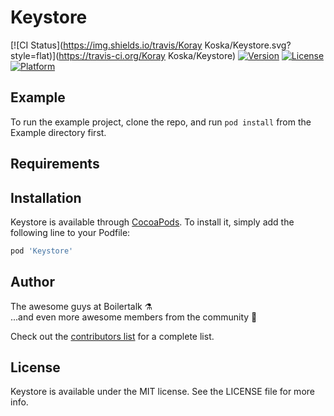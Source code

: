# Keystore

[![CI Status](https://img.shields.io/travis/Koray Koska/Keystore.svg?style=flat)](https://travis-ci.org/Koray Koska/Keystore)
[![Version](https://img.shields.io/cocoapods/v/Keystore.svg?style=flat)](https://cocoapods.org/pods/Keystore)
[![License](https://img.shields.io/cocoapods/l/Keystore.svg?style=flat)](https://cocoapods.org/pods/Keystore)
[![Platform](https://img.shields.io/cocoapods/p/Keystore.svg?style=flat)](https://cocoapods.org/pods/Keystore)

## Example

To run the example project, clone the repo, and run `pod install` from the Example directory first.

## Requirements

## Installation

Keystore is available through [CocoaPods](https://cocoapods.org). To install
it, simply add the following line to your Podfile:

```ruby
pod 'Keystore'
```

## Author

The awesome guys at Boilertalk :alembic:    
...and even more awesome members from the community :purple_heart:

Check out the [contributors list](https://github.com/Boilertalk/Keystore.swift/graphs/contributors) for a complete list.

## License

Keystore is available under the MIT license. See the LICENSE file for more info.
